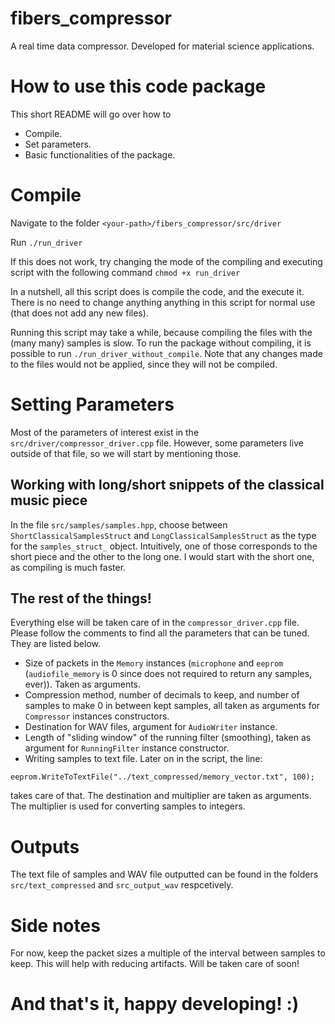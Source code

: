 # fibers_compressor
A real time data compressor. Developed for material science applications.

# How to use this code package

This short README will go over how to  

* Compile.
* Set parameters.
* Basic functionalities of the package.

# Compile

Navigate to the folder ```<your-path>/fibers_compressor/src/driver```

Run ```./run_driver```

If this does not work, try changing the mode of the compiling and executing script with the following command ```chmod +x run_driver```


In a nutshell, all this script does is compile the code, and the execute it. There is no need to change anything anything in this script for normal use (that does not add any new files).

Running this script may take a while, because compiling the files with the (many many) samples is slow. To run the package without compiling, it is possible to run `./run_driver_without_compile`. Note that any changes made to the files would not be applied, since they will not be compiled.

# Setting Parameters

Most of the parameters of interest exist in the `src/driver/compressor_driver.cpp` file. However, some parameters live outside of that file, so we will start by mentioning those.

## Working with long/short snippets of the classical music piece

In the file `src/samples/samples.hpp`, choose between `ShortClassicalSamplesStruct` and `LongClassicalSamplesStruct` as the type for the `samples_struct_` object. Intuitively, one of those corresponds to the short piece and the other to the long one. I would start with the short one, as compiling is much faster.

## The rest of the things!
Everything else will be taken care of in the `compressor_driver.cpp` file. Please follow the comments to find all the parameters that can be tuned. They are listed below.

* Size of packets in the `Memory` instances (`microphone` and `eeprom` (`audiofile_memory` is 0 since does not required to return any samples, ever)). Taken as arguments.
* Compression method, number of decimals to keep, and number of samples to make 0 in between kept samples, all taken as arguments for `Compressor` instances constructors.
* Destination for WAV files, argument for `AudioWriter` instance.
* Length of "sliding window" of the running filter (smoothing), taken as argument for `RunningFilter` instance constructor.
* Writing samples to text file. Later on in the script, the line:

`eeprom.WriteToTextFile("../text_compressed/memory_vector.txt", 100);`

takes care of that. The destination and multiplier are taken as arguments. The multiplier is used for converting samples to integers.

# Outputs

The text file of samples and WAV file outputted can be found in the folders `src/text_compressed` and `src_output_wav` respcetively.


# Side notes

For now, keep the packet sizes a multiple of the interval between samples to keep. This will help with reducing artifacts. Will be taken care of soon!

# And that's it, happy developing! :)